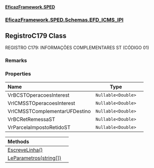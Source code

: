 #### [EficazFramework.SPED](EficazFrameworkSPED.md 'EficazFramework SPED')
### [EficazFramework.SPED.Schemas.EFD_ICMS_IPI](EficazFramework.SPED.Schemas.EFD_ICMS_IPI.md 'EficazFramework.SPED.Schemas.EFD_ICMS_IPI')

## RegistroC179 Class

REGISTRO C179: INFORMAÇÕES COMPLEMENTARES ST (CÓDIGO 01)

### Remarks
### Properties

| Name | Type | |
| :--- | :---: | :--- |
| VrBCSTOperacoesInterest | `Nullable<Double>` |  |
| VrICMSSTOperacoesInterest | `Nullable<Double>` |  |
| VrICMSSTComplementarUFDestino | `Nullable<Double>` |  |
| VrBCRetRemessaST | `Nullable<Double>` |  |
| VrParcelaImpostoRetidoST | `Nullable<Double>` |  |

| Methods | |
| :--- | :--- |
| [EscreveLinha()](EficazFramework.SPED.Schemas.EFD_ICMS_IPI/RegistroC179/EscreveLinha().md 'EficazFramework.SPED.Schemas.EFD_ICMS_IPI.RegistroC179.EscreveLinha()') | |
| [LeParametros(string[])](EficazFramework.SPED.Schemas.EFD_ICMS_IPI/RegistroC179/LeParametros(string[]).md 'EficazFramework.SPED.Schemas.EFD_ICMS_IPI.RegistroC179.LeParametros(string[])') | |
